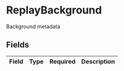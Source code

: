 # ReplayBackground

Background metadata


## Fields

| Field       | Type        | Required    | Description |
| ----------- | ----------- | ----------- | ----------- |